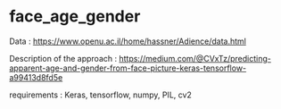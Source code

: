 # face_age_gender

Data : https://www.openu.ac.il/home/hassner/Adience/data.html

Description of the approach : https://medium.com/@CVxTz/predicting-apparent-age-and-gender-from-face-picture-keras-tensorflow-a99413d8fd5e

requirements : Keras, tensorflow, numpy, PIL, cv2
